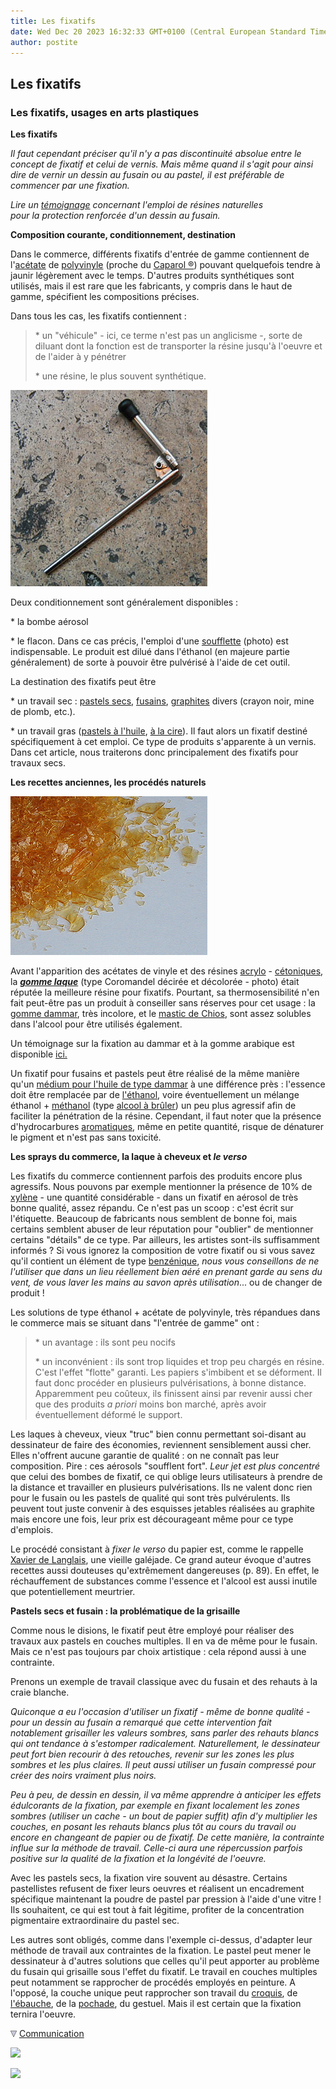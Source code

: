 ```yaml
---
title: Les fixatifs
date: Wed Dec 20 2023 16:32:33 GMT+0100 (Central European Standard Time)
author: postite
---
```


## Les fixatifs
### Les fixatifs, usages en arts plastiques
 **Les fixatifs**

_Il faut cependant préciser qu'il n'y a pas discontinuité absolue entre le concept de fixatif et celui de vernis. Mais même quand il s'agit pour ainsi dire de vernir un dessin au fusain ou au pastel, il est préférable de commencer par une fixation._

_Lire un [témoignage](resinedammar.html#fixatif) concernant l'emploi de résines naturelles  
pour la protection renforcée d'un dessin au fusain._

**Composition courante, conditionnement, destination**

Dans le commerce, différents fixatifs d'entrée de gamme contiennent de l'[acétate](acetate.html) de [polyvinyle](vinylegloss.html) (proche du [Caparol ®](caparol.html)) pouvant quelquefois tendre à jaunir légèrement avec le temps. D'autres produits synthétiques sont utilisés, mais il est rare que les fabricants, y compris dans le haut de gamme, spécifient les compositions précises.

Dans tous les cas, les fixatifs contiennent :

> \* un "véhicule" - ici, ce terme n'est pas un anglicisme -, sorte de diluant dont la fonction est de transporter la résine jusqu'à l'oeuvre et de l'aider à y pénétrer
> 
> \* une résine, le plus souvent synthétique.

![](images/soufflette.jpg)

Deux conditionnement sont généralement disponibles :

\* la bombe aérosol

\* le flacon. Dans ce cas précis, l'emploi d'une [soufflette](soufflette.html) (photo) est indispensable. Le produit est dilué dans l'éthanol (en majeure partie généralement) de sorte à pouvoir être pulvérisé à l'aide de cet outil.

La destination des fixatifs peut être

\* un travail sec : [pastels secs](pastelssecs.html), [fusains](fusain.html), [graphites](graphite.html) divers (crayon noir, mine de plomb, etc.).

\* un travail gras ([pastels à l'huile](pastelsalhuile.html), [à la cire](pastelsalacire.html)). Il faut alors un fixatif destiné spécifiquement à cet emploi. Ce type de produits s'apparente à un vernis. Dans cet article, nous traiterons donc principalement des fixatifs pour travaux secs.

**Les recettes anciennes, les procédés naturels**

![](images/gommelaqueversionweb.jpg)

Avant l'apparition des acétates de vinyle et des résines [acrylo](acryliquegloss.html) - [cétoniques](cetone.html), la [**_gomme laque_**](gommelaque.html) (type Coromandel décirée et décolorée - photo) était réputée la meilleure résine pour fixatifs. Pourtant, sa thermosensibilité n'en fait peut-être pas un produit à conseiller sans réserves pour cet usage : la [gomme dammar](resinedammar.html), très incolore, et le [mastic de Chios](resinemastic.html), sont assez solubles dans l'alcool pour être utilisés également.

Un témoignage sur la fixation au dammar et à la gomme arabique est disponible [ici.](resinedammar.html#fixatif)

Un fixatif pour fusains et pastels peut être réalisé de la même manière qu'un [médium pour l'huile de type dammar](mediumdammar.html) à une différence près : l'essence doit être remplacée par de [l'éthanol](alcools.html#ethanolpur), voire éventuellement un mélange éthanol + [méthanol](alcools.html#methanol) (type [alcool à brûler](alcools.html#lalcoolabruler)) un peu plus agressif afin de faciliter la pénétration de la résine. Cependant, il faut noter que la présence d'hydrocarbures [aromatiques](aromatique.html), même en petite quantité, risque de dénaturer le pigment et n'est pas sans toxicité.

**Les sprays du commerce, la laque à cheveux et _le verso_**

Les fixatifs du commerce contiennent parfois des produits encore plus agressifs. Nous pouvons par exemple mentionner la présence de 10% de [xylène](benzene.html#xylene) - une quantité considérable - dans un fixatif en aérosol de très bonne qualité, assez répandu. Ce n'est pas un scoop : c'est écrit sur l'étiquette. Beaucoup de fabricants nous semblent de bonne foi, mais certains semblent abuser de leur réputation pour "oublier" de mentionner certains "détails" de ce type. Par ailleurs, les artistes sont-ils suffisamment informés ? Si vous ignorez la composition de votre fixatif ou si vous savez qu'il contient un élément de type [benzénique](benzene.html), _nous vous conseillons de ne l'utiliser que dans un lieu réellement bien aéré en prenant garde au sens du vent, de vous laver les mains au savon après utilisation_... ou de changer de produit !

Les solutions de type éthanol + acétate de polyvinyle, très répandues dans le commerce mais se situant dans "l'entrée de gamme" ont :

> \* un avantage : ils sont peu nocifs
> 
> \* un inconvénient : ils sont trop liquides et trop peu chargés en résine. C'est l'effet "flotte" garanti. Les papiers s'imbibent et se déforment. Il faut donc procéder en plusieurs pulvérisations, à bonne distance. Apparemment peu coûteux, ils finissent ainsi par revenir aussi cher que des produits _a priori_ moins bon marché, après avoir éventuellement déformé le support.

Les laques à cheveux, vieux "truc" bien connu permettant soi-disant au dessinateur de faire des économies, reviennent sensiblement aussi cher. Elles n'offrent aucune garantie de qualité : on ne connaît pas leur composition. Pire : ces aérosols "soufflent fort". _Leur jet est plus concentré_ que celui des bombes de fixatif, ce qui oblige leurs utilisateurs à prendre de la distance et travailler en plusieurs pulvérisations. Ils ne valent donc rien pour le fusain ou les pastels de qualité qui sont très pulvérulents. Ils peuvent tout juste convenir à des esquisses jetables réalisées au graphite mais encore une fois, leur prix est décourageant même pour ce type d'emplois.

Le procédé consistant à _fixer le verso_ du papier est, comme le rappelle [Xavier de Langlais](livres.html#langlais), une vieille galéjade. Ce grand auteur évoque d'autres recettes aussi douteuses qu'extrêmement dangereuses (p. 89). En effet, le réchauffement de substances comme l'essence et l'alcool est aussi inutile que potentiellement meurtrier.

**Pastels secs et fusain : la problématique de la grisaille**

Comme nous le disions, le fixatif peut être employé pour réaliser des travaux aux pastels en couches multiples. Il en va de même pour le fusain. Mais ce n'est pas toujours par choix artistique : cela répond aussi à une contrainte.

Prenons un exemple de travail classique avec du fusain et des rehauts à la craie blanche.

_Quiconque a eu l'occasion d'utiliser un fixatif - même de bonne qualité - pour un dessin au fusain a remarqué que cette intervention fait notablement grisailler les valeurs sombres, sans parler des rehauts blancs qui ont tendance à s'estomper radicalement. Naturellement, le dessinateur peut fort bien recourir à des retouches, revenir sur les zones les plus sombres et les plus claires. Il peut aussi utiliser un fusain compressé pour créer des noirs vraiment plus noirs._

_Peu à peu, de dessin en dessin, il va même apprendre à anticiper les effets édulcorants de la fixation, par exemple en fixant localement les zones sombres (utiliser un cache - un bout de papier suffit) afin d'y multiplier les couches, en posant les rehauts blancs plus tôt au cours du travail ou encore en changeant de papier ou de fixatif. De cette manière, la contrainte influe sur la méthode de travail. Celle-ci aura une répercussion parfois positive sur la qualité de la fixation et la longévité de l'oeuvre._

Avec les pastels secs, la fixation vire souvent au désastre. Certains pastellistes refusent de fixer leurs oeuvres et réalisent un encadrement spécifique maintenant la poudre de pastel par pression à l'aide d'une vitre ! Ils souhaitent, ce qui est tout à fait légitime, profiter de la concentration pigmentaire extraordinaire du pastel sec.

Les autres sont obligés, comme dans l'exemple ci-dessus, d'adapter leur méthode de travail aux contraintes de la fixation. Le pastel peut mener le dessinateur à d'autres solutions que celles qu'il peut apporter au problème du fusain qui grisaille sous l'effet du fixatif. Le travail en couches multiples peut notamment se rapprocher de procédés employés en peinture. A l'opposé, la couche unique peut rapprocher son travail du [croquis](croquis.html), de [l'ébauche](ebauche.html), de la [pochade](pochade.html), du gestuel. Mais il est certain que la fixation ternira l'oeuvre.



![](images/flechebas.gif) [Communication](http://www.artrealite.com/annonceurs.htm) 

[![](https://cbonvin.fr/sites/regie.artrealite.com/visuels/campagne1.png)](index-2.html#20131014)

![](https://cbonvin.fr/sites/regie.artrealite.com/visuels/campagne2.png)